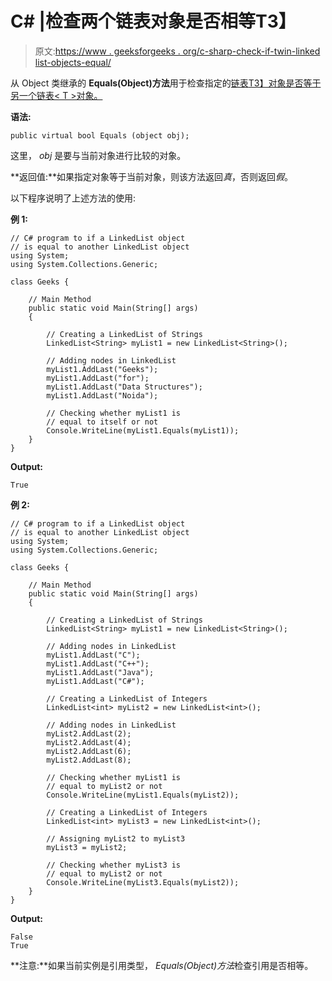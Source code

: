 # C# |检查两个链表<t>对象是否相等</t>T3】

> 原文:[https://www . geeksforgeeks . org/c-sharp-check-if-twin-linked list-objects-equal/](https://www.geeksforgeeks.org/c-sharp-check-if-two-linkedlistt-objects-are-equal/)

从 Object 类继承的 **Equals(Object)方法**用于检查指定的[链表<T>T3】对象是否等于另一个链表< T >对象。](https://www.geeksforgeeks.org/c-sharp-linkedlist-class/)

**语法:**

```
public virtual bool Equals (object obj);
```

这里， *obj* 是要与当前对象进行比较的对象。

**返回值:**如果指定对象等于当前对象，则该方法返回*真*，否则返回*假*。

以下程序说明了上述方法的使用:

**例 1:**

```
// C# program to if a LinkedList object
// is equal to another LinkedList object
using System;
using System.Collections.Generic;

class Geeks {

    // Main Method
    public static void Main(String[] args)
    {

        // Creating a LinkedList of Strings
        LinkedList<String> myList1 = new LinkedList<String>();

        // Adding nodes in LinkedList
        myList1.AddLast("Geeks");
        myList1.AddLast("for");
        myList1.AddLast("Data Structures");
        myList1.AddLast("Noida");

        // Checking whether myList1 is
        // equal to itself or not
        Console.WriteLine(myList1.Equals(myList1));
    }
}
```

**Output:**

```
True

```

**例 2:**

```
// C# program to if a LinkedList object
// is equal to another LinkedList object
using System;
using System.Collections.Generic;

class Geeks {

    // Main Method
    public static void Main(String[] args)
    {

        // Creating a LinkedList of Strings
        LinkedList<String> myList1 = new LinkedList<String>();

        // Adding nodes in LinkedList
        myList1.AddLast("C");
        myList1.AddLast("C++");
        myList1.AddLast("Java");
        myList1.AddLast("C#");

        // Creating a LinkedList of Integers
        LinkedList<int> myList2 = new LinkedList<int>();

        // Adding nodes in LinkedList
        myList2.AddLast(2);
        myList2.AddLast(4);
        myList2.AddLast(6);
        myList2.AddLast(8);

        // Checking whether myList1 is
        // equal to myList2 or not
        Console.WriteLine(myList1.Equals(myList2));

        // Creating a LinkedList of Integers
        LinkedList<int> myList3 = new LinkedList<int>();

        // Assigning myList2 to myList3
        myList3 = myList2;

        // Checking whether myList3 is
        // equal to myList2 or not
        Console.WriteLine(myList3.Equals(myList2));
    }
}
```

**Output:**

```
False
True

```

**注意:**如果当前实例是引用类型， *Equals(Object)方法*检查引用是否相等。